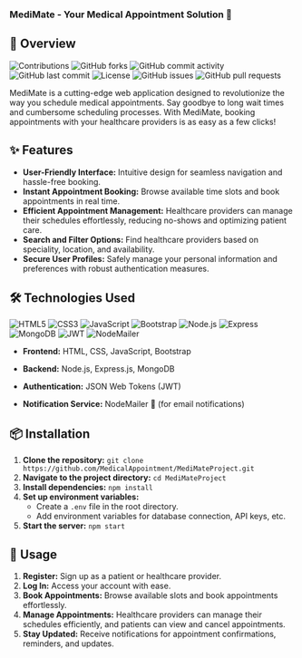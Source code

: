 ### MediMate - Your Medical Appointment Solution 📅

## 🚀 Overview

![Contributions](https://img.shields.io/github/contributors/MediMateBooking/MediMateProject)
![GitHub forks](https://img.shields.io/github/forks/MediMateBooking/MediMateProject?style=social)
![GitHub commit activity](https://img.shields.io/github/commit-activity/m/MediMateBooking/MediMateProject)
![GitHub last commit](https://img.shields.io/github/last-commit/MediMateBooking/MediMateProject)
![License](https://img.shields.io/github/license/MediMateBooking/MediMateProject)
![GitHub issues](https://img.shields.io/github/issues/MediMateBooking/MediMateProject)
![GitHub pull requests](https://img.shields.io/github/issues-pr/MediMateBooking/MediMateProject)

MediMate is a cutting-edge web application designed to revolutionize the way you schedule medical appointments. Say goodbye to long wait times and cumbersome scheduling processes. With MediMate, booking appointments with your healthcare providers is as easy as a few clicks!

## ✨ Features

- **User-Friendly Interface:** Intuitive design for seamless navigation and hassle-free booking.
- **Instant Appointment Booking:** Browse available time slots and book appointments in real time.
- **Efficient Appointment Management:** Healthcare providers can manage their schedules effortlessly, reducing no-shows and optimizing patient care.
- **Search and Filter Options:** Find healthcare providers based on speciality, location, and availability.
- **Secure User Profiles:** Safely manage your personal information and preferences with robust authentication measures.

## 🛠️ Technologies Used

![HTML5](https://img.shields.io/badge/HTML5-blue.svg)
![CSS3](https://img.shields.io/badge/CSS3-blue.svg)
![JavaScript](https://img.shields.io/badge/JavaScript-yellow.svg)
![Bootstrap](https://img.shields.io/badge/Bootstrap-563d7c.svg)
![Node.js](https://img.shields.io/badge/Node.js-green.svg)
![Express](https://img.shields.io/badge/Express-000000.svg)
![MongoDB](https://img.shields.io/badge/MongoDB-47A248.svg)
![JWT](https://img.shields.io/badge/JSON%20Web%20Tokens-black.svg)
![NodeMailer](https://img.shields.io/badge/NodeMailer-34495e.svg)

- **Frontend:** HTML, CSS, JavaScript, Bootstrap

- **Backend:** Node.js, Express.js, MongoDB

- **Authentication:** JSON Web Tokens (JWT)

- **Notification Service:** NodeMailer 📧 (for email notifications)

## 📦 Installation

1. **Clone the repository:** `git clone https://github.com/MedicalAppointment/MediMateProject.git`
2. **Navigate to the project directory:** `cd MediMateProject`
3. **Install dependencies:** `npm install`
4. **Set up environment variables:**
   - Create a `.env` file in the root directory.
   - Add environment variables for database connection, API keys, etc.
5. **Start the server:** `npm start`

## 🚀 Usage

1. **Register:** Sign up as a patient or healthcare provider.
2. **Log In:** Access your account with ease.
3. **Book Appointments:** Browse available slots and book appointments effortlessly.
4. **Manage Appointments:** Healthcare providers can manage their schedules efficiently, and patients can view and cancel appointments.
5. **Stay Updated:** Receive notifications for appointment confirmations, reminders, and updates.
